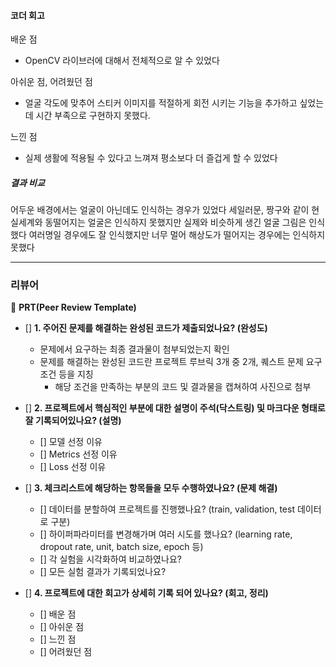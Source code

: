 #### 코더 회고
배운 점
- OpenCV 라이브러에 대해서 전체적으로 알 수 있었다

아쉬운 점, 어려웠던 점
- 얼굴 각도에 맞추어 스티커 이미지를 적절하게 회전 시키는 기능을 추가하고 싶었는데 시간 부족으로 구현하지 못했다. 

느낀 점
- 실제 생활에 적용될 수 있다고 느껴져 평소보다 더 즐겁게 할 수 있었다

##### 결과 비교
어두운 배경에서는 얼굴이 아닌데도 인식하는 경우가 있었다
세일러문, 짱구와 같이 현실세계와 동떨어지는 얼굴은 인식하지 못했지만 실제와 비슷하게 생긴 얼굴 그림은 인식했다
여러명일 경우에도 잘 인식했지만 너무 멀어 해상도가 떨어지는 경우에는 인식하지 못했다

---
### 리뷰어
🔑 **PRT(Peer Review Template)**

- []  **1. 주어진 문제를 해결하는 완성된 코드가 제출되었나요? (완성도)**
    - 문제에서 요구하는 최종 결과물이 첨부되었는지 확인
    - 문제를 해결하는 완성된 코드란 프로젝트 루브릭 3개 중 2개, 
    퀘스트 문제 요구조건 등을 지칭
        - 해당 조건을 만족하는 부분의 코드 및 결과물을 캡쳐하여 사진으로 첨부

- []  **2. 프로젝트에서 핵심적인 부분에 대한 설명이 주석(닥스트링) 및 마크다운 형태로 잘 기록되어있나요? (설명)**
    - []  모델 선정 이유
    - []  Metrics 선정 이유
    - []  Loss 선정 이유
  
- []  **3. 체크리스트에 해당하는 항목들을 모두 수행하였나요? (문제 해결)**
    - []  데이터를 분할하여 프로젝트를 진행했나요? (train, validation, test 데이터로 구분)
    - []  하이퍼파라미터를 변경해가며 여러 시도를 했나요? (learning rate, dropout rate, unit, batch size, epoch 등)
    - []  각 실험을 시각화하여 비교하였나요?
    - []  모든 실험 결과가 기록되었나요?

- []  **4. 프로젝트에 대한 회고가 상세히 기록 되어 있나요? (회고, 정리)**
    - []  배운 점
    - []  아쉬운 점
    - []  느낀 점
    - []  어려웠던 점
